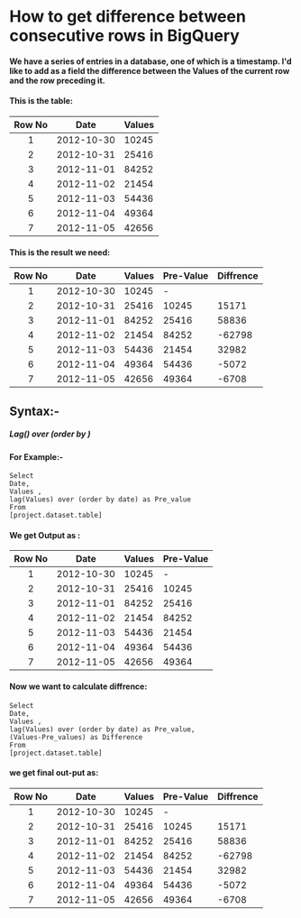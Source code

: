# How to  get difference between consecutive rows in BigQuery

#### We have a series of entries in a database, one of which is a timestamp. I'd like to add as a field the difference between the Values of the current row and the row preceding it.

#### This is the table:

 | Row No | Date | Values |
 | :---: | --- | --- |
 | 1 | 2012-10-30 | 10245 |
 | 2 | 2012-10-31 | 25416 |
 | 3 | 2012-11-01 | 84252 |
 | 4 | 2012-11-02 | 21454 |
 | 5 | 2012-11-03 | 54436 |
 | 6 | 2012-11-04 | 49364 |
 | 7 | 2012-11-05 | 42656 |
 
 
 #### This is the result we need:
 
 | Row No | Date | Values | Pre-Value | Diffrence |
 | :---: | --- | --- | --- | --- |
 | 1 | 2012-10-30 | 10245 | - |
 | 2 | 2012-10-31 | 25416 | 10245 | 15171 |
 | 3 | 2012-11-01 | 84252 | 25416 | 58836 |
 | 4 | 2012-11-02 | 21454 | 84252 | -62798 |
 | 5 | 2012-11-03 | 54436 | 21454 | 32982 |
 | 6 | 2012-11-04 | 49364 | 54436 | -5072 |
 | 7 | 2012-11-05 | 42656 | 49364 | -6708 |
 
 ## Syntax:-
 
 ##### Lag() over (order by )
 
 #### For Example:-
 
 ```
 Select 
Date,
Values ,
lag(Values) over (order by date) as Pre_value
From
[project.dataset.table]
 ```
 
 #### We get Output as :
 
 | Row No | Date | Values | Pre-Value |
 | :---: | --- | --- | --- |
 | 1 | 2012-10-30 | 10245 | - |
 | 2 | 2012-10-31 | 25416 | 10245 |
 | 3 | 2012-11-01 | 84252 | 25416 |
 | 4 | 2012-11-02 | 21454 | 84252 |
 | 5 | 2012-11-03 | 54436 | 21454 |
 | 6 | 2012-11-04 | 49364 | 54436 |
 | 7 | 2012-11-05 | 42656 | 49364 |
 
 
 #### Now we want to calculate diffrence:
 
 ```
 Select 
Date,
Values ,
lag(Values) over (order by date) as Pre_value,
(Values-Pre_values) as Difference
From
[project.dataset.table]
 ````
 #### we get final out-put as:
 
 | Row No | Date | Values | Pre-Value | Diffrence |
 | :---: | --- | --- | --- | --- |
 | 1 | 2012-10-30 | 10245 | - |
 | 2 | 2012-10-31 | 25416 | 10245 | 15171 |
 | 3 | 2012-11-01 | 84252 | 25416 | 58836 |
 | 4 | 2012-11-02 | 21454 | 84252 | -62798 |
 | 5 | 2012-11-03 | 54436 | 21454 | 32982 |
 | 6 | 2012-11-04 | 49364 | 54436 | -5072 |
 | 7 | 2012-11-05 | 42656 | 49364 | -6708 |
 
 
